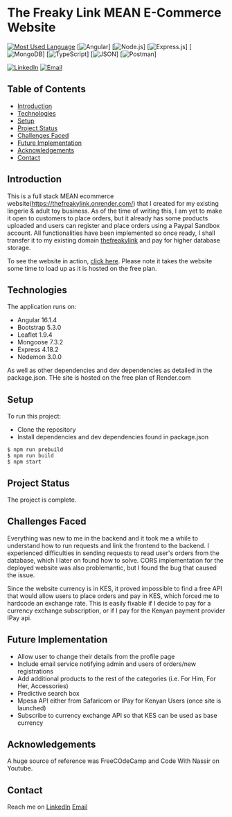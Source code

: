 # The Freaky Link MEAN E-Commerce Website

[![Most Used Language](https://img.shields.io/github/languages/top/athenacats/todo-list?style=for-the-badge)](https://github.com/AlbertSibiga/E-cormmerce-website)
[![Angular](https://img.shields.io/badge/Angular-DD0031?style=for-the-badge&logo=angular&logoColor=white)]
[![Node.js](https://img.shields.io/badge/Node.js-339933?style=for-the-badge&logo=nodedotjs&logoColor=white)]
[![Express.js](https://img.shields.io/badge/Express.js-000000?style=for-the-badge&logo=express&logoColor=white)]
[![MongoDB](https://img.shields.io/badge/MongoDB-4EA94B?style=for-the-badge&logo=mongodb&logoColor=white)]
[![TypeScript](https://img.shields.io/badge/TypeScript-007ACC?style=for-the-badge&logo=typescript&logoColor=white)]
[![JSON](https://img.shields.io/badge/json-5E5C5C?style=for-the-badge&logo=json&logoColor=white)]
[![Postman](https://img.shields.io/badge/Postman-FF6C37?style=for-the-badge&logo=Postman&logoColor=white)]

[![LinkedIn](https://img.shields.io/badge/LinkedIn-0077B5?style=for-the-badge&logo=linkedin&logoColor=white)](https://www.linkedin.com/in/albert-sibiga-3098a9279/)
[![Email](https://img.shields.io/badge/Gmail-D14836?style=for-the-badge&logo=gmail&logoColor=white)](mailto:albert.devguy@gmail.com)

## Table of Contents

- [Introduction](#introduction)
- [Technologies](#technologies)
- [Setup](#setup)
- [Project Status](#project-status)
- [Challenges Faced](#challenges-faced)
- [Future Implementation](#future-implementation)
- [Acknowledgements](#acknowledgements)
- [Contact](#contact)

## Introduction

This is a full stack MEAN ecommerce website(https://thefreakylink.onrender.com/) that I created for my existing lingerie & adult toy business. As of the time of writing this, I am yet to make it open to customers to place orders, but it already has some products uploaded and users can register and place orders using a Paypal Sandbox account. All functionalities have been implemented so once ready, I shall transfer it to my existing domain [thefreakylink](https://thefreakylink.com/) and pay for higher database storage.

To see the website in action, [click here](https://thefreakylink.onrender.com/). Please note it takes the website some time to load up as it is hosted on the free plan.

## Technologies

The application runs on:
- Angular 16.1.4
- Bootstrap 5.3.0
- Leaflet 1.9.4
- Mongoose 7.3.2
- Express 4.18.2
- Nodemon 3.0.0

As well as other dependencies and dev dependencies as detailed in the package.json. THe site is hosted on the free plan of Render.com

## Setup

To run this project:
- Clone the repository
- Install dependencies and dev dependencies found in package.json

```
$ npm run prebuild
$ npm run build
$ npm start
```

## Project Status

The project is complete.

## Challenges Faced

Everything was new to me in the backend and it took me a while to understand how to run requests and link the frontend to the backend. I experienced difficulties in sending requests to read user's orders from the database, which I later on found how to solve. CORS implementation for the deployed website was also problemantic, but I found the bug that caused the issue.

Since the website currency is in KES, it proved impossible to find a free API that would allow users to place orders and pay in KES, which forced me to hardcode an exchange rate. This is easily fixable if I decide to pay for a currency exchange subscription, or if I pay for the Kenyan payment provider IPay api.

## Future Implementation

- Allow user to change their details from the profile page
- Include email service notifying admin and users of orders/new registrations
- Add additional products to the rest of the categories (i.e. For Him, For Her, Accessories)
- Predictive search box
- Mpesa API either from Safaricom or IPay for Kenyan Users (once site is launched)
- Subscribe to currency exchange API so that KES can be used as base currency

## Acknowledgements

A huge source of reference was FreeCOdeCamp and Code With Nassir on Youtube.

## Contact

Reach me on
[LinkedIn](https://www.linkedin.com/in/albert-sibiga-3098a9279/)
[Email](mailto:albert.devguy@gmail.com)

